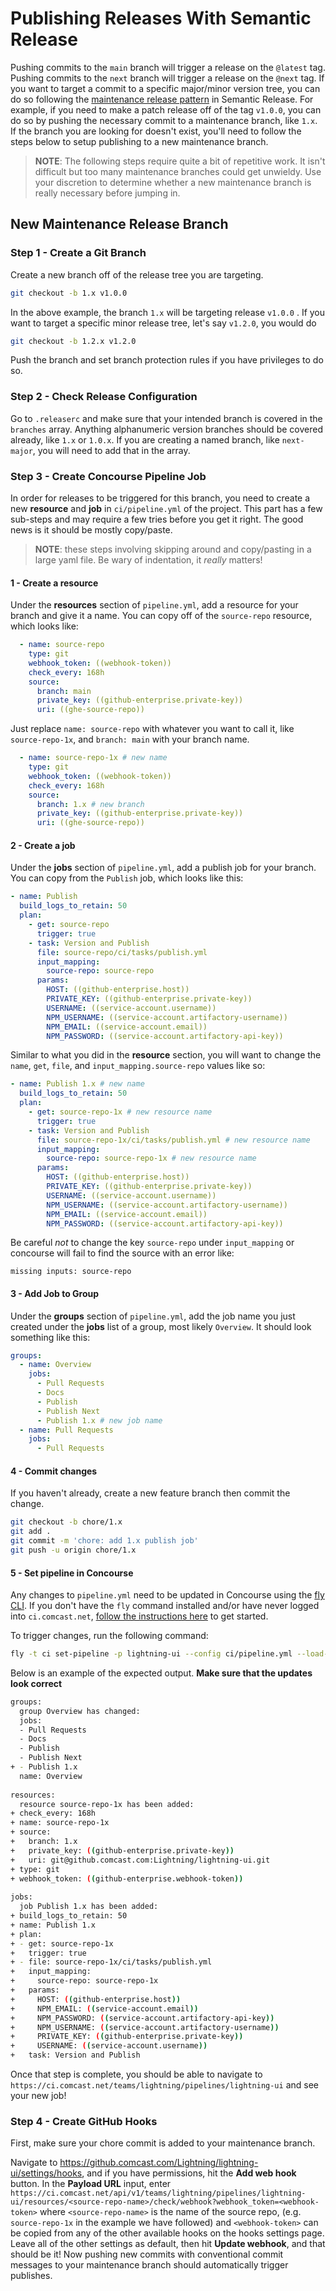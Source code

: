 # Publishing Releases With Semantic Release

Pushing commits to the `main` branch will trigger a release on the `@latest` tag. Pushing commits to the `next` branch will trigger a release on the `@next` tag. If you want to target a commit to a specific major/minor version tree, you can do so following the [maintenance release pattern](https://github.com/semantic-release/semantic-release/blob/master/docs/recipes/maintenance-releases.md#publishing-maintenance-releases) in Semantic Release. For example, if you need to make a patch release off of the tag `v1.0.0`, you can do so by pushing the necessary commit to a maintenance branch, like `1.x`. If the branch you are looking for doesn't exist, you'll need to follow the steps below to setup publishing to a new maintenance branch.

> **NOTE**: The following steps require quite a bit of repetitive work. It isn't difficult but too many maintenance branches could get unwieldy. Use your discretion to determine whether a new maintenance branch is really necessary before jumping in.

## New Maintenance Release Branch

### Step 1 - Create a Git Branch

Create a new branch off of the release tree you are targeting.

```sh
git checkout -b 1.x v1.0.0
```

In the above example, the branch `1.x` will be targeting release `v1.0.0` . If you want to target a specific minor release tree, let's say `v1.2.0`, you would do

```sh
git checkout -b 1.2.x v1.2.0
```

Push the branch and set branch protection rules if you have privileges to do so.

### Step 2 - Check Release Configuration

Go to `.releaserc` and make sure that your intended branch is covered in the `branches` array. Anything alphanumeric version branches should be covered already, like `1.x` or `1.0.x`. If you are creating a named branch, like `next-major`, you will need to add that in the array.

### Step 3 - Create Concourse Pipeline Job

In order for releases to be triggered for this branch, you need to create a new **resource** and **job** in `ci/pipeline.yml` of the project. This part has a few sub-steps and may require a few tries before you get it right. The good news is it should be mostly copy/paste.

> **NOTE**: these steps involving skipping around and copy/pasting in a large yaml file. Be wary of indentation, it _really_ matters!

#### 1 - Create a resource

Under the **resources** section of `pipeline.yml`, add a resource for your branch and give it a name. You can copy off of the `source-repo` resource, which looks like:

```yml
  - name: source-repo
    type: git
    webhook_token: ((webhook-token))
    check_every: 168h
    source:
      branch: main
      private_key: ((github-enterprise.private-key))
      uri: ((ghe-source-repo))
```

Just replace `name: source-repo` with whatever you want to call it, like `source-repo-1x`, and `branch: main` with your branch name.

```yml
  - name: source-repo-1x # new name
    type: git
    webhook_token: ((webhook-token))
    check_every: 168h
    source:
      branch: 1.x # new branch
      private_key: ((github-enterprise.private-key))
      uri: ((ghe-source-repo))
```

#### 2 - Create a job

Under the **jobs** section of `pipeline.yml`, add a publish job for your branch. You can copy from the `Publish` job, which looks like this:

```yml
- name: Publish
  build_logs_to_retain: 50
  plan:
    - get: source-repo
      trigger: true
    - task: Version and Publish
      file: source-repo/ci/tasks/publish.yml
      input_mapping:
        source-repo: source-repo
      params:
        HOST: ((github-enterprise.host))
        PRIVATE_KEY: ((github-enterprise.private-key))
        USERNAME: ((service-account.username))
        NPM_USERNAME: ((service-account.artifactory-username))
        NPM_EMAIL: ((service-account.email))
        NPM_PASSWORD: ((service-account.artifactory-api-key))
```

Similar to what you did in the **resource** section, you will want to change the `name`, `get`, `file`, and `input_mapping.source-repo` values like so:

```yml
- name: Publish 1.x # new name
  build_logs_to_retain: 50
  plan:
    - get: source-repo-1x # new resource name
      trigger: true
    - task: Version and Publish
      file: source-repo-1x/ci/tasks/publish.yml # new resource name
      input_mapping:
        source-repo: source-repo-1x # new resource name
      params:
        HOST: ((github-enterprise.host))
        PRIVATE_KEY: ((github-enterprise.private-key))
        USERNAME: ((service-account.username))
        NPM_USERNAME: ((service-account.artifactory-username))
        NPM_EMAIL: ((service-account.email))
        NPM_PASSWORD: ((service-account.artifactory-api-key))
```

Be careful _not_ to change the key `source-repo` under `input_mapping` or concourse will fail to find the source with an error like:

```
missing inputs: source-repo
```

#### 3 - Add Job to Group

Under the **groups** section of `pipeline.yml`, add the job name you just created under the **jobs** list of a group, most likely `Overview`. It should look something like this:

```yml
groups:
  - name: Overview
    jobs:
      - Pull Requests
      - Docs
      - Publish
      - Publish Next
      - Publish 1.x # new job name
  - name: Pull Requests
    jobs:
      - Pull Requests
```

#### 4 - Commit changes

If you haven't already, create a new feature branch then commit the change.

```sh
git checkout -b chore/1.x
git add .
git commit -m 'chore: add 1.x publish job'
git push -u origin chore/1.x
```

#### 5 - Set pipeline in Concourse

Any changes to `pipeline.yml` need to be updated in Concourse using the [fly CLI](https://concourse-ci.org/fly.html). If you don't have the `fly` command installed and/or have never logged into `ci.comcast.net`, [follow the instructions here](https://better.delivery.comcast.net/docs/site/gettingstarted/ciaccess/) to get started.

To trigger changes, run the following command:

```sh
fly -t ci set-pipeline -p lightning-ui --config ci/pipeline.yml --load-vars-from ci/values.yml
```

Below is an example of the expected output. **Make sure that the updates look correct**

```sh
groups:
  group Overview has changed:
  jobs:
  - Pull Requests
  - Docs
  - Publish
  - Publish Next
+ - Publish 1.x
  name: Overview
  
resources:
  resource source-repo-1x has been added:
+ check_every: 168h
+ name: source-repo-1x
+ source:
+   branch: 1.x
+   private_key: ((github-enterprise.private-key))
+   uri: git@github.comcast.com:Lightning/lightning-ui.git
+ type: git
+ webhook_token: ((github-enterprise.webhook-token))
  
jobs:
  job Publish 1.x has been added:
+ build_logs_to_retain: 50
+ name: Publish 1.x
+ plan:
+ - get: source-repo-1x
+   trigger: true
+ - file: source-repo-1x/ci/tasks/publish.yml
+   input_mapping:
+     source-repo: source-repo-1x
+   params:
+     HOST: ((github-enterprise.host))
+     NPM_EMAIL: ((service-account.email))
+     NPM_PASSWORD: ((service-account.artifactory-api-key))
+     NPM_USERNAME: ((service-account.artifactory-username))
+     PRIVATE_KEY: ((github-enterprise.private-key))
+     USERNAME: ((service-account.username))
+   task: Version and Publish
```

Once that step is complete, you should be able to navigate to `https://ci.comcast.net/teams/lightning/pipelines/lightning-ui` and see your new job!

### Step 4 - Create GitHub Hooks

First, make sure your chore commit is added to your maintenance branch.

Navigate to https://github.comcast.com/Lightning/lightning-ui/settings/hooks, and if you have permissions, hit the **Add web hook** button. In the **Payload URL** input, enter `https://ci.comcast.net/api/v1/teams/lightning/pipelines/lightning-ui/resources/<source-repo-name>/check/webhook?webhook_token=<webhook-token>` where `<source-repo-name>` is the name of the source repo, (e.g. `source-repo-1x` in the example we have followed) and `<webhook-token>` can be copied from any of the other available hooks on the hooks settings page. Leave all of the other settings as default, then hit **Update webhook**, and that should be it! Now pushing new commits with conventional commit messages to your maintenance branch should automatically trigger publishes.
